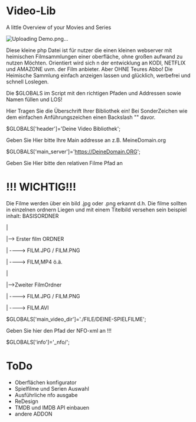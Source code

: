 # Video-Lib
A little Overview of your Movies and Series


![Uploading Demo.png…]()

Diese kleine php Datei ist für nutzer die einen kleinen webserver mit heimischen Filmsammlungen
einer oberfläche, ohne großen aufwand zu nutzen Möchten. Orientiert wird sich n der entwicklung an KODI, NETFLIX und AMAZONE uvm. der Film anbieter.
Aber OHNE Teures Abbo!  Die Heimische Sammlung einfach anzeigen lassen und glücklich, werbefrei und schnell Loslegen.

Die $GLOBALS im Script mit den richtigen Pfaden und Addressen sowie Namen füllen und LOS!



Hier  Tragen Sie die Überschrift Ihrer Bibliothek ein! Bei SonderZeichen wie dem einfachen Anführungszeichen einen Backslash "\" davor.

$GLOBALS['header']='Deine Video Bibliothek';



Geben Sie Hier bitte Ihre Main addresse an z.B. MeineDomain.org

$GLOBALS['main_server']='https://DeineDomain.ORG';


Geben Sie Hier bitte den relativen Filme Pfad an
# !!! WICHTIG!!! 
Die Filme werden über ein bild .jpg oder .png erkannt d.h. Die filme sollten in
einzelnen ordnern Liegen und mit einem Titelbild versehen sein beispiel inhalt:
BASISORDNER

  |

  |--> Erster film ORDNER
 
  |  ----> FILM.JPG / FILM.PNG
 
  |  ----> FILM,MP4 ö.ä.
 
  |
 
  |-->Zweiter FilmOrdner
 
  |  ----> FILM.JPG / FILM.PNG
 
  |  ----> FILM.AVI
  

$GLOBALS['main_video_dir']='./FILE/DEINE-SPIELFILME';


Geben Sie hier den Pfad der NFO-xml an !!!

$GLOBALS['info']='_nfo/';

# ToDo

- Oberflächen konfigurator
- Spielfilme und Serien Auswahl
- Ausführliche nfo ausgabe
- ReDesign
- TMDB und IMDB API einbauen
- andere ADDON
